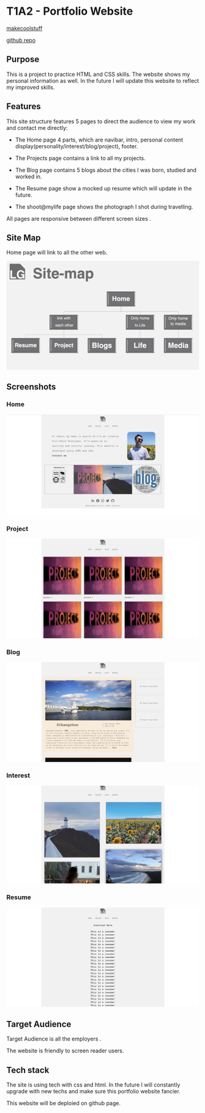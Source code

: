 # T1A2 - Portfolio Website

[makecoolstuff](https://lesles1992.github.io/XuefengGu_T1A2/index.html)

[github repo](https://github.com/LesLes1992/XuefengGu_T1A2)

## Purpose

This is a project to practice HTML and CSS skills. The website shows my personal information as well. In the future I will update this website to reflect my improved skills.

## Features

This site structure features 5 pages to direct the audience to view my work and contact me directly:

- The Home page 4 parts, which are navibar, intro, personal content display(personality/interest/blog/project), footer.

- The Projects page contains a link to all my projects.

- The Blog page contains 5 blogs about the cities I was born, studied and worked in.

- The Resume page show a mocked up resume which will update in the future.

- The shoot@mylife page shows the photograph I shot during travelling.

All pages are responsive between different screen sizes .

## Site Map

Home page will link to all the other web.

![Site Map](./docs/site-map.png)

## Screenshots

### Home
![home](./docs/Home.jpg)
### Project
![projects](./docs/Project.jpg)
### Blog
![blog](./docs/Blog.jpg)
### Interest
![contact](./docs/Interest.jpg)
### Resume
![resume](./docs/Resume.jpg)

## Target Audience

Target Audience is all the employers .

The website is friendly to screen reader users.

## Tech stack

The site is using tech with css and html. In the future I will constantly upgrade with new techs and make sure this portfolio website fancier.

This website will be deploied on github page.


#
